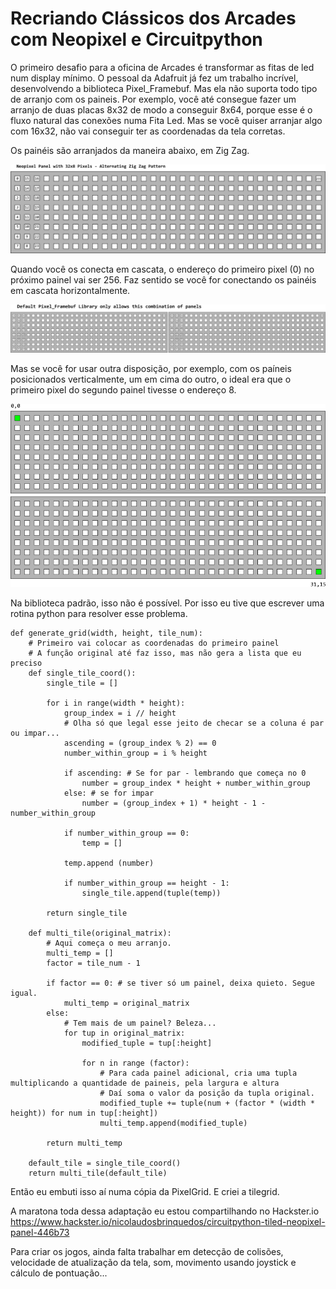 # Recriando Clássicos dos Arcades com Neopixel e Circuitpython

O primeiro desafio para a oficina de Arcades é transformar as fitas de led num display mínimo.
O pessoal da Adafruit já fez um trabalho incrível, desenvolvendo a biblioteca Pixel_Framebuf.
Mas ela não suporta todo tipo de arranjo com os paineis. Por exemplo, você até consegue fazer
um arranjo de duas placas 8x32 de modo a conseguir 8x64, porque esse é  o  fluxo natural  das
conexões numa Fita Led. Mas se você quiser arranjar algo com 16x32, não vai conseguir ter  as
coordenadas da tela corretas.

Os painéis são arranjados da maneira abaixo, em Zig Zag.

![Arranjo Atual](https://github.com/djairjr/oficina_CircuitPython/blob/main/aula_6_Neopixel/Array%20Neopixel%20-%20Coordenadas.png)

Quando você os conecta em cascata, o endereço do primeiro pixel (0) no próximo painel vai ser 
256. Faz sentido se você for conectando os painéis em cascata horizontalmente. 

![Dois Painéis](https://github.com/djairjr/oficina_CircuitPython/blob/main/aula_6_Neopixel/Default%20Framebuf%20Library.png)

Mas se você for usar outra disposição, por exemplo, com os paíneis posicionados verticalmente, 
um em cima  do  outro, o ideal era que o primeiro pixel do segundo painel tivesse o endereço 8. 

![Melhor assim](https://github.com/djairjr/oficina_CircuitPython/blob/main/aula_6_Neopixel/New%20Coords.png)

Na biblioteca padrão, isso não é possível. Por isso eu tive que escrever  uma  rotina  python
para resolver esse problema.

```
def generate_grid(width, height, tile_num):
    # Primeiro vai colocar as coordenadas do primeiro painel
    # A função original até faz isso, mas não gera a lista que eu preciso
    def single_tile_coord():
        single_tile = []

        for i in range(width * height):
            group_index = i // height
            # Olha só que legal esse jeito de checar se a coluna é par ou impar...
            ascending = (group_index % 2) == 0
            number_within_group = i % height

            if ascending: # Se for par - lembrando que começa no 0
                number = group_index * height + number_within_group
            else: # se for impar
                number = (group_index + 1) * height - 1 - number_within_group

            if number_within_group == 0:
                temp = []

            temp.append (number)

            if number_within_group == height - 1:
                single_tile.append(tuple(temp))

        return single_tile

    def multi_tile(original_matrix):
        # Aqui começa o meu arranjo.
        multi_temp = []
        factor = tile_num - 1
        
        if factor == 0: # se tiver só um painel, deixa quieto. Segue igual.
            multi_temp = original_matrix
        else:
            # Tem mais de um painel? Beleza...
            for tup in original_matrix:
                modified_tuple = tup[:height]  

                for n in range (factor): 
                    # Para cada painel adicional, cria uma tupla multiplicando a quantidade de paineis, pela largura e altura
                    # Daí soma o valor da posição da tupla original.
                    modified_tuple += tuple(num + (factor * (width * height)) for num in tup[:height])          
                    multi_temp.append(modified_tuple)

        return multi_temp

    default_tile = single_tile_coord()
    return multi_tile(default_tile) 
```

Então eu embuti isso aí numa cópia da PixelGrid. E criei a tilegrid.

A maratona toda dessa adaptação eu estou compartilhando no Hackster.io https://www.hackster.io/nicolaudosbrinquedos/circuitpython-tiled-neopixel-panel-446b73

Para criar os jogos, ainda falta trabalhar em detecção de colisões, velocidade de atualização da tela, som, movimento usando joystick e cálculo de pontuação...
